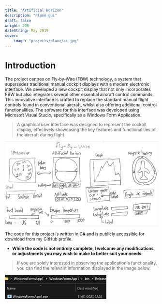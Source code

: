 ```yaml
---
title: "Artificial Horizon"
description: "Plane gui"
draft: false
weight: 205
dateString: May 2019
cover:
    image: "projects/plane/ai.jpg"
--- 
```


# Introduction
The project centres on Fly-by-Wire (FBW) technology, a system that supersedes traditional manual cockpit displays with a modern electronic interface. We developed a new cockpit display that not only incorporates FBW but also integrates several other essential aircraft control commands. This innovative interface is crafted to replace the standard manual flight controls found in conventional aircraft, whilst also offering additional control functionalities. The software for this interface was developed using Microsoft Visual Studio, specifically as a Windows Form Application.

> A graphical user interface was designed to represent the cockpit display, effectively showcasing the key features and functionalities of the aircraft during flight. 

![](/projects/plane/draft.jpg)

The code for this project is written in C# and is publicly accessible for download from my GitHub profile.

- **While the code is not entirely complete, I welcome any modifications or adjustments you may wish to make to better suit your needs.**

> If you are solely interested in observing the application's functionality, you can find the relevant information displayed in the image below.


![](/projects/plane/release.jpg)

